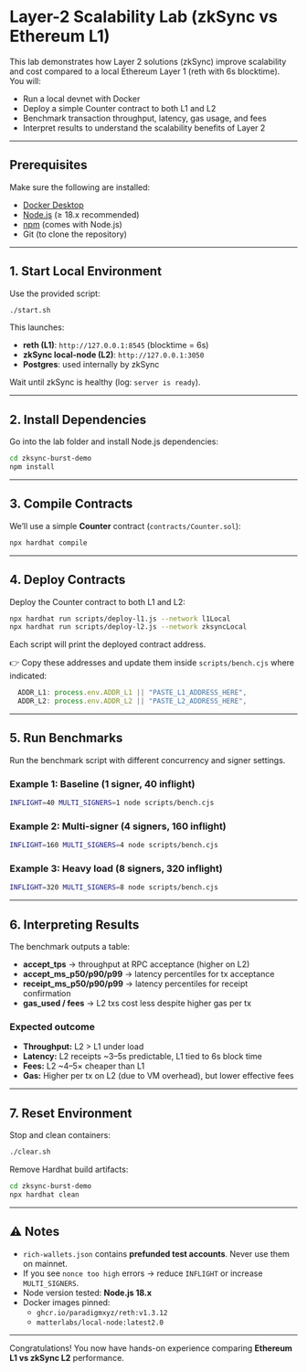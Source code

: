 # Layer-2 Scalability Lab (zkSync vs Ethereum L1)

This lab demonstrates how Layer 2 solutions (zkSync) improve scalability and cost compared to a local Ethereum Layer 1 (reth with 6s blocktime).  
You will:
- Run a local devnet with Docker
- Deploy a simple Counter contract to both L1 and L2
- Benchmark transaction throughput, latency, gas usage, and fees
- Interpret results to understand the scalability benefits of Layer 2

---

## Prerequisites

Make sure the following are installed:

- [Docker Desktop](https://www.docker.com/products/docker-desktop/)  
- [Node.js](https://nodejs.org/) (≥ 18.x recommended)  
- [npm](https://www.npmjs.com/) (comes with Node.js)  
- Git (to clone the repository)

---


## 1. Start Local Environment

Use the provided script:

```bash
./start.sh
```

This launches:
- **reth (L1)**: `http://127.0.0.1:8545` (blocktime = 6s)  
- **zkSync local-node (L2)**: `http://127.0.0.1:3050`  
- **Postgres**: used internally by zkSync  

Wait until zkSync is healthy (log: `server is ready`).

---

## 2. Install Dependencies

Go into the lab folder and install Node.js dependencies:

```bash
cd zksync-burst-demo
npm install
```

---

## 3. Compile Contracts

We’ll use a simple **Counter** contract (`contracts/Counter.sol`):

```bash
npx hardhat compile
```

---

## 4. Deploy Contracts

Deploy the Counter contract to both L1 and L2:

```bash
npx hardhat run scripts/deploy-l1.js --network l1Local
npx hardhat run scripts/deploy-l2.js --network zksyncLocal
```

Each script will print the deployed contract address.

👉 Copy these addresses and update them inside `scripts/bench.cjs` where indicated:

```js
  ADDR_L1: process.env.ADDR_L1 || "PASTE_L1_ADDRESS_HERE", 
  ADDR_L2: process.env.ADDR_L2 || "PASTE_L2_ADDRESS_HERE", 
```

---

## 5. Run Benchmarks

Run the benchmark script with different concurrency and signer settings.

### Example 1: Baseline (1 signer, 40 inflight)
```bash
INFLIGHT=40 MULTI_SIGNERS=1 node scripts/bench.cjs
```

### Example 2: Multi-signer (4 signers, 160 inflight)
```bash
INFLIGHT=160 MULTI_SIGNERS=4 node scripts/bench.cjs
```

### Example 3: Heavy load (8 signers, 320 inflight)
```bash
INFLIGHT=320 MULTI_SIGNERS=8 node scripts/bench.cjs
```

---

## 6. Interpreting Results

The benchmark outputs a table:

- **accept_tps** → throughput at RPC acceptance (higher on L2)  
- **accept_ms_p50/p90/p99** → latency percentiles for tx acceptance  
- **receipt_ms_p50/p90/p99** → latency percentiles for receipt confirmation  
- **gas_used / fees** → L2 txs cost less despite higher gas per tx  

### Expected outcome
- **Throughput:** L2 > L1 under load  
- **Latency:** L2 receipts ~3–5s predictable, L1 tied to 6s block time  
- **Fees:** L2 ~4–5× cheaper than L1  
- **Gas:** Higher per tx on L2 (due to VM overhead), but lower effective fees  

---

## 7. Reset Environment

Stop and clean containers:

```bash
./clear.sh
```

Remove Hardhat build artifacts:

```bash
cd zksync-burst-demo
npx hardhat clean
```

---

## ⚠️ Notes

- `rich-wallets.json` contains **prefunded test accounts**. Never use them on mainnet.  
- If you see `nonce too high` errors → reduce `INFLIGHT` or increase `MULTI_SIGNERS`.  
- Node version tested: **Node.js 18.x**  
- Docker images pinned:
  - `ghcr.io/paradigmxyz/reth:v1.3.12`
  - `matterlabs/local-node:latest2.0`

---

Congratulations! You now have hands-on experience comparing **Ethereum L1 vs zkSync L2** performance.
